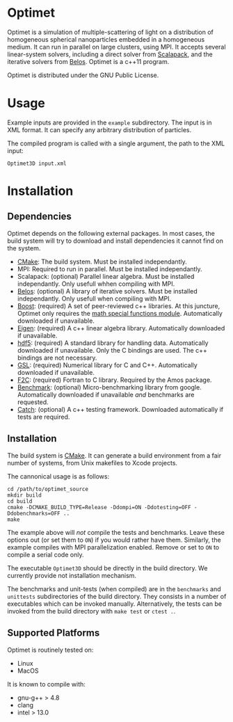 Optimet
=======

Optimet is a simulation of multiple-scattering of light on a distribution of homogeneous spherical
nanoparticles embedded in a homogeneous medium. It can run in parallel on large clusters, using MPI.
It accepts several linear-system solvers, including a direct solver from
[Scalapack](http://www.netlib.org/scalapack/), and the iterative solvers from
[Belos](https://trilinos.org/packages/belos/). Optimet is a c++11 program.

Optimet is distributed under the GNU Public License.

Usage
=====

Example inputs are provided in the `example` subdirectory. The input is in XML format. It can
specify any arbitrary distribution of particles.

The compiled program is called with a single argument, the path to the XML input:

```
Optimet3D input.xml
```

Installation
============

Dependencies
------------

Optimet depends on the following external packages. In most cases, the build system will try to
download and install dependencies it cannot find on the system.

- [CMake](https://cmake.org/): The build system. Must be installed independantly.
- MPI: Required to run in parallel. Must be installed independantly.
- Scalapack: (optional) Parallel linear algebra. Must be installed independantly. Only usefull whhen
  compiling with MPI.
- [Belos](https://trilinos.org/packages/belos/): (optional) A library of iterative solvers. Must be
  installed independantly. Only usefull when compiling with MPI.
- [Boost](http://www.boost.org/): (required) A set of peer-reviewed c++ libraries. At this juncture,
  Optimet only requires the [math special functions
  module](http://www.boost.org/doc/libs/1_63_0/libs/math/doc/html/special.html). Automatically
  downloaded if unavailable.
- [Eigen](http://eigen.tuxfamily.org/Findex.php?title=Main_Page): (required) A c++ linear algebra
  library.  Automatically downloaded if unavailable.
- [hdf5](https://support.hdfgroup.org/HDF5/): (required) A standard library for handling data.
  Automatically downloaded if unavailable. Only the C bindings are used. The c++ bindings are not
  necessary.
- [GSL](https://www.gnu.org/software/gsl/): (required) Numerical library for C and C++.
  Automatically downloaded if unavailable.
- [F2C](http://www.netlib.org/f2c/): (required) Fortran to C library. Required by the Amos package.
- [Benchmark](https://github.com/google/benchmark): (optional) Micro-benchmarking library from
  google. Automatically downloaded if unavailable *and* benchmarks are requested.
- [Catch](https://github.com/philsquared/Catch): (optional) A c++ testing framework. Downloaded
  automatically if tests are required.

Installation
------------

The build system is [CMake](https://cmake.org/). It can generate a build environment from a fair
number of systems, from Unix makefiles to Xcode projects.

The cannonical usage is as follows:

```
cd /path/to/optimet_source
mkdir build
cd build
cmake -DCMAKE_BUILD_TYPE=Release -Ddompi=ON -Ddotesting=OFF -Ddobenchmarks=OFF ..
make
```

The example above will *not* compile the tests and benchmarks. Leave these options out (or set them
to `ON`) if you would rather have them. Similarly, the example compiles with MPI parallelization
enabled. Remove or set to `ON` to compile a serial code only.

The executable `Optimet3D` should be directly in the build directory. We currently provide not
installation mechanism.

The benchmarks and unit-tests (when compiled) are in the `benchmarks` and `unittests` subdirectories
of the build directory. They consists in a number of executables which can be invoked manually.
Alternatively, the tests can be invoked from the build directory with `make test` or `ctest .`.

Supported Platforms
-------------------

Optimet is routinely tested on:

- Linux
- MacOS

It is known to compile with:

- gnu-g++ > 4.8
- clang
- intel > 13.0
